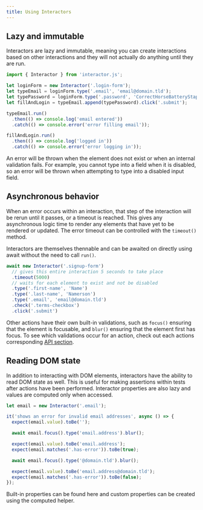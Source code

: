 ```yaml
---
title: Using Interactors
---
```


## Lazy and immutable

Interactors are lazy and immutable, meaning you can create interactions based on
other interactions and they will not actually do anything until they are run.

``` javascript
import { Interactor } from 'interactor.js';

let loginForm = new Interactor('.login-form');
let typeEmail = loginForm.type('.email', 'email@domain.tld');
let typePassword = loginForm.type('.password', 'CorrectHorseBatteryStaple');
let fillAndLogin = typeEmail.append(typePassword).click('.submit');

typeEmail.run()
  .then(() => console.log('email entered'))
  .catch(() => console.error('error filling email'));

fillAndLogin.run()
  .then(() => console.log('logged in'))
  .catch(() => console.error('error logging in'));
```

An error will be thrown when the element does not exist or when an internal
validation fails. For example, you cannot type into a field when it is disabled,
so an error will be thrown when attempting to type into a disabled input field.

## Asynchronous behavior

When an error occurs within an interaction, that step of the interaction will be
rerun until it passes, or a timeout is reached. This gives any asynchronous
logic time to render any elements that have yet to be rendered or updated. The
error timeout can be controlled with the `timeout()` method.

<!-- hint: info -->
Interactors are themselves thennable and can be awaited on directly using await
without the need to call `run()`.
<!-- endhint -->

``` javascript
await new Interactor('.signup-form')
  // gives this entire interaction 5 seconds to take place
  .timeout(5000)
  // waits for each element to exist and not be disabled
  .type('.first-name', 'Name')
  .type('.last-name', 'Namerson')
  .type('.email', 'email@domain.tld')
  .check('.terms-checkbox')
  .click('.submit')
```

Other actions have their own built-in validations, such as `focus()` ensuring
that the element is focusable, and `blur()` ensuring that the element first has
focus. To see which validations occur for an action, check out each actions
corresponding [API section](actions/index).

## Reading DOM state

In addition to interacting with DOM elements, interactors have the ability to
read DOM state as well. This is useful for making assertions within tests after
actions have been performed. Interactor properties are also lazy and values are
computed only when accessed.

``` javascript
let email = new Interactor('.email');

it('shows an error for invalid email addresses', async () => {
  expect(email.value).toBe('');

  await email.focus().type('email.address').blur();

  expect(email.value).toBe('email.address');
  expect(email.matches('.has-error')).toBe(true);

  await email.focus().type('@domain.tld').blur();

  expect(email.value).toBe('email.address@domain.tld');
  expect(email.matches('.has-error')).toBe(false);
});
```

Built-in properties can be found here and custom properties can be created using
the computed helper.
